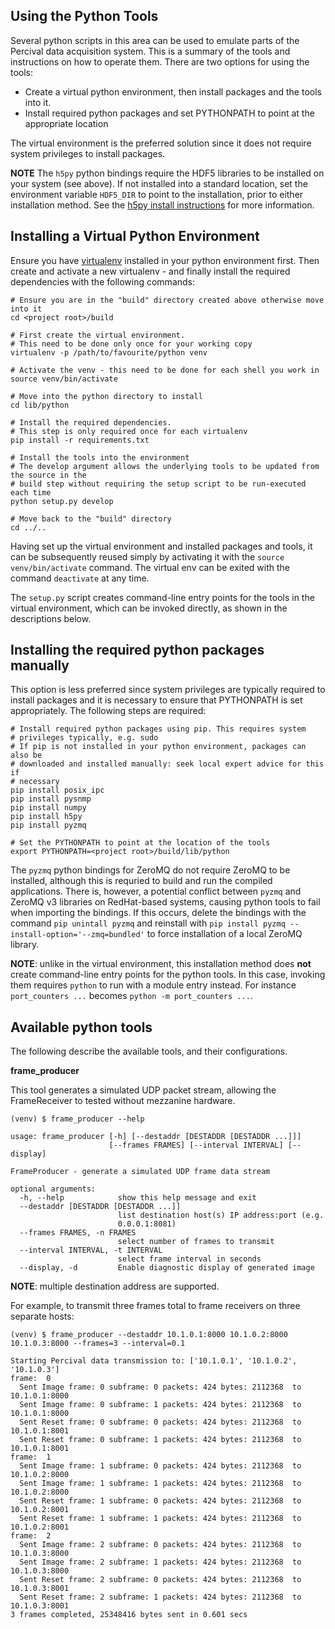 Using the Python Tools
----------------------

Several python scripts in this area can be used to emulate parts of the Percival
data acquisition system. This is a summary of the tools and instructions on how to
operate them. There are two options for using the tools:

* Create a virtual python environment, then install packages and the tools into it.
* Install required python packages and set PYTHONPATH to point at the appropriate location

The virtual environment is the preferred solution since it does not require system privileges
to install packages.

__NOTE__ The `h5py` python bindings require the HDF5 libraries to be installed on your system (see above). If
not installed into a standard location, set the environment variable `HDF5_DIR` to point to the installation,
prior to either installation method. See the [h5py install instructions](http://docs.h5py.org/en/latest/build.html)
for more information.


Installing a Virtual Python Environment
-------------------------------------------

Ensure you have [virtualenv](https://pypi.python.org/pypi/virtualenv) installed in your python environment
first. Then create and activate a new virtualenv - and finally install the required dependencies with the
following commands:

    # Ensure you are in the "build" directory created above otherwise move into it
    cd <project root>/build

    # First create the virtual environment.
    # This need to be done only once for your working copy
    virtualenv -p /path/to/favourite/python venv

    # Activate the venv - this need to be done for each shell you work in
    source venv/bin/activate

    # Move into the python directory to install
    cd lib/python

    # Install the required dependencies.
    # This step is only required once for each virtualenv
    pip install -r requirements.txt

    # Install the tools into the environment
    # The develop argument allows the underlying tools to be updated from the source in the
    # build step without requiring the setup script to be run-executed each time
    python setup.py develop

    # Move back to the "build" directory
    cd ../..


Having set up the virtual environment and installed packages and tools, it can be subsequently
reused simply by activating it with the `source venv/bin/activate` command. The virtual env can
be exited with the command `deactivate` at any time.

The `setup.py` script creates command-line entry points for the tools in the virtual environment,
which can be invoked directly, as shown in the descriptions below.

Installing the required python packages manually
------------------------------------------------

This option is less preferred since system privileges are typically required to install packages
and it is necessary to ensure that PYTHONPATH is set appropriately. The following steps are
required:

	# Install required python packages using pip. This requires system
	# privileges typically, e.g. sudo
	# If pip is not installed in your python environment, packages can also be
	# downloaded and installed manually: seek local expert advice for this if
	# necessary
	pip install posix_ipc
	pip install pysnmp
	pip install numpy
	pip install h5py
	pip install pyzmq

	# Set the PYTHONPATH to point at the location of the tools
	export PYTHONPATH=<project root>/build/lib/python

The `pyzmq` python bindings for ZeroMQ do not require ZeroMQ to be installed, although this is requried to
build and run the compiled applications. There is, however, a potential conflict between `pyzmq` and ZeroMQ v3
libraries on RedHat-based systems, causing python tools to fail when importing the bindings. If this occurs,
delete the bindings with the command `pip unintall pyzmq` and reinstall with
`pip install pyzmq --install-option='--zmq=bundled'` to force installation of a local ZeroMQ library.

__NOTE__: unlike in the virtual environment, this installation method does __not__ create command-line
entry points for the python tools. In this case, invoking them requires `python` to run with a module
entry instead. For instance `port_counters ...` becomes `python -m port_counters ...`.

Available python tools
----------------------

The following describe the available tools, and their configurations.

**frame_producer**

This tool generates a simulated UDP packet stream, allowing the FrameReceiver to tested without
mezzanine hardware.

	(venv) $ frame_producer --help

	usage: frame_producer [-h] [--destaddr [DESTADDR [DESTADDR ...]]]
	                      [--frames FRAMES] [--interval INTERVAL] [--display]

	FrameProducer - generate a simulated UDP frame data stream

	optional arguments:
	  -h, --help            show this help message and exit
	  --destaddr [DESTADDR [DESTADDR ...]]
	                        list destination host(s) IP address:port (e.g.
	                        0.0.0.1:8081)
	  --frames FRAMES, -n FRAMES
	                        select number of frames to transmit
	  --interval INTERVAL, -t INTERVAL
	                        select frame interval in seconds
	  --display, -d         Enable diagnostic display of generated image

__NOTE__: multiple destination address are supported.

For example, to transmit three frames total to frame receivers on three separate hosts:  

	(venv) $ frame_producer --destaddr 10.1.0.1:8000 10.1.0.2:8000 10.1.0.3:8000 --frames=3 --interval=0.1

	Starting Percival data transmission to: ['10.1.0.1', '10.1.0.2', '10.1.0.3']
	frame:  0
	  Sent Image frame: 0 subframe: 0 packets: 424 bytes: 2112368  to 10.1.0.1:8000
	  Sent Image frame: 0 subframe: 1 packets: 424 bytes: 2112368  to 10.1.0.1:8000
	  Sent Reset frame: 0 subframe: 0 packets: 424 bytes: 2112368  to 10.1.0.1:8001
	  Sent Reset frame: 0 subframe: 1 packets: 424 bytes: 2112368  to 10.1.0.1:8001
	frame:  1
	  Sent Image frame: 1 subframe: 0 packets: 424 bytes: 2112368  to 10.1.0.2:8000
	  Sent Image frame: 1 subframe: 1 packets: 424 bytes: 2112368  to 10.1.0.2:8000
	  Sent Reset frame: 1 subframe: 0 packets: 424 bytes: 2112368  to 10.1.0.2:8001
	  Sent Reset frame: 1 subframe: 1 packets: 424 bytes: 2112368  to 10.1.0.2:8001
	frame:  2
	  Sent Image frame: 2 subframe: 0 packets: 424 bytes: 2112368  to 10.1.0.3:8000
	  Sent Image frame: 2 subframe: 1 packets: 424 bytes: 2112368  to 10.1.0.3:8000
	  Sent Reset frame: 2 subframe: 0 packets: 424 bytes: 2112368  to 10.1.0.3:8001
	  Sent Reset frame: 2 subframe: 1 packets: 424 bytes: 2112368  to 10.1.0.3:8001
	3 frames completed, 25348416 bytes sent in 0.601 secs
